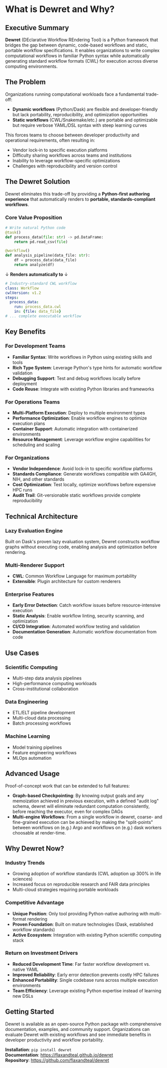 # What is Dewret and Why?

## Executive Summary

**Dewret** (DEclarative Workflow REndering Tool) is a Python framework that bridges the gap between dynamic, code-based workflows and static, portable workflow specifications. It enables organizations to write complex computational workflows in familiar Python syntax while automatically generating standard workflow formats (CWL) for execution across diverse computing environments.

## The Problem

Organizations running computational workloads face a fundamental trade-off:

- **Dynamic workflows** (Python/Dask) are flexible and developer-friendly but lack portability, reproducibility, and optimization opportunities
- **Static workflows** (CWL/Snakemake/etc.) are portable and optimizable but require verbose YAML/DSL syntax with steep learning curves

This forces teams to choose between developer productivity and operational requirements, often resulting in:

- Vendor lock-in to specific execution platforms
- Difficulty sharing workflows across teams and institutions
- Inability to leverage workflow-specific optimizations
- Challenges with reproducibility and version control

## The Dewret Solution

Dewret eliminates this trade-off by providing a **Python-first authoring experience** that automatically renders to **portable, standards-compliant workflows**.

### Core Value Proposition

```python
# Write natural Python code
@task()
def process_data(file: str) -> pd.DataFrame:
    return pd.read_csv(file)

@workflow()
def analysis_pipeline(data_file: str):
    df = process_data(data_file)
    return analyze(df)
```

↓ **Renders automatically to** ↓

```yaml
# Industry-standard CWL workflow
class: Workflow
cwlVersion: v1.2
steps:
  process_data:
    run: process_data.cwl
    in: {file: data_file}
# ... complete executable workflow
```

## Key Benefits

### **For Development Teams**

- **Familiar Syntax**: Write workflows in Python using existing skills and tools
- **Rich Type System**: Leverage Python's type hints for automatic workflow validation
- **Debugging Support**: Test and debug workflows locally before deployment
- **Code Reuse**: Integrate with existing Python libraries and frameworks

### **For Operations Teams**
- **Multi-Platform Execution**: Deploy to multiple environment types
- **Performance Optimization**: Enable workflow engines to optimize execution plans
- **Container Support**: Automatic integration with containerized environments
- **Resource Management**: Leverage workflow engine capabilities for scheduling and scaling

### **For Organizations**
- **Vendor Independence**: Avoid lock-in to specific workflow platforms
- **Standards Compliance**: Generate workflows compatible with GA4GH, NIH, and other standards
- **Cost Optimization**: Test locally, optimize workflows before expensive HPC runs
- **Audit Trail**: Git-versionable static workflows provide complete reproducibility

## Technical Architecture

### **Lazy Evaluation Engine**
Built on Dask's proven lazy evaluation system, Dewret constructs workflow graphs without executing code, enabling analysis and optimization before rendering.

### **Multi-Renderer Support**
- **CWL**: Common Workflow Language for maximum portability
- **Extensible**: Plugin architecture for custom renderers

### **Enterprise Features**
- **Early Error Detection**: Catch workflow issues before resource-intensive execution
- **Static Analysis**: Enable workflow linting, security scanning, and optimization
- **CI/CD Integration**: Automated workflow testing and validation
- **Documentation Generation**: Automatic workflow documentation from code

## Use Cases

### **Scientific Computing**
- Multi-step data analysis pipelines
- High-performance computing workloads
- Cross-institutional collaboration

### **Data Engineering**
- ETL/ELT pipeline development
- Multi-cloud data processing
- Batch processing workflows

### **Machine Learning**
- Model training pipelines
- Feature engineering workflows
- MLOps automation

## Advanced Usage

Proof-of-concept work that can be extended to full features:

- **Graph-based Checkpointing**: By knowing output goals and any memoization achieved in previous execution,
  with a defined "audit log" schema, dewret will eliminate redundant computation consistently,
  before reaching the executor, even for complex DAGs
- **Multi-engine Workflows**: From a single workflow in dewret, coarse- and fine-grained execution can be
  achieved by making the "split-points" between workflows on (e.g.) Argo and workflows on (e.g.) dask workers
  choosable at render-time.

## Why Dewret Now?

### **Industry Trends**
- Growing adoption of workflow standards (CWL adoption up 300% in life sciences)
- Increased focus on reproducible research and FAIR data principles
- Multi-cloud strategies requiring portable workloads

### **Competitive Advantage**
- **Unique Position**: Only tool providing Python-native authoring with multi-format rendering
- **Proven Foundation**: Built on mature technologies (Dask, established workflow standards)
- **Active Ecosystem**: Integration with existing Python scientific computing stack

### **Return on Investment Drivers**
- **Reduced Development Time**: Far faster workflow development vs. native YAML
- **Improved Reliability**: Early error detection prevents costly HPC failures
- **Enhanced Portability**: Single codebase runs across multiple execution environments
- **Team Efficiency**: Leverage existing Python expertise instead of learning new DSLs

## Getting Started

Dewret is available as an open-source Python package with comprehensive documentation, examples, and community support. Organizations can evaluate Dewret with existing workflows and see immediate benefits in developer productivity and workflow portability.

**Installation**: `pip install dewret`  
**Documentation**: https://flaxandteal.github.io/dewret  
**Repository**: https://github.com/flaxandteal/dewret
